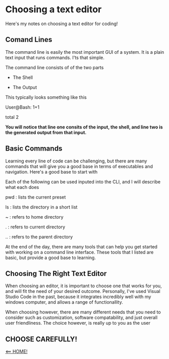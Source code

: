 # Choosing a text editor

Here's my notes on choosing a text editor for coding!

## Comand Lines

The command line is easily the most important GUI of a system. It is a plain text input that runs commands. I'ts that simple.

The command line consists of of the two parts

- The Shell

- The Output

This typically looks something like this

User@Bash: 1+1

total 2

**You will notice that line one consits of the input, the shell, and line two is the generated output from that input.**

## Basic Commands

Learning every line of code can be challenging, but there are many commands that will give you a good base in terms of executables and navigation. Here's a good base to start with

Each of the following can be used inputed into the CLI, and I will describe what each does

pwd : lists the current preset

ls : lists the directory in a short list

~ : refers to home directory

. : refers to current directory

.. : refers to the parent directory

At the end of the day, there are many tools that can help you get started with working on a command line interface. These tools that I listed are basic, but provide a good base to learning.

## Choosing The Right Text Editor

When choosing an editor, it is important to choose one that works for you, and will fit the need of your desired outcome. Personally, I've used Visual Studio Code in the past, because it integrates incredibly well with my windows computer, and allows a range of functionallity.

When choosing however, there are many different needs that you need to consider such as customization, software compatability, and just overall user friendliness. The choice however, is really up to you as the user

 ## **CHOOSE CAREFULLY!**
 
 [<== HOME!](README.md)

